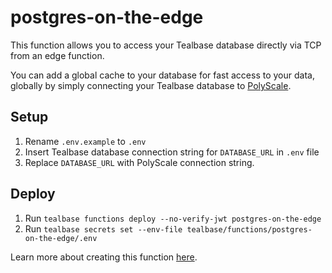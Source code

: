 # postgres-on-the-edge

This function allows you to access your Tealbase database directly via TCP from an edge function.

You can add a global cache to your database for fast access to your data, globally by simply connecting your Tealbase database to [PolyScale](https://polyscale.ai).

## Setup
1. Rename `.env.example` to `.env`
2. Insert Tealbase database connection string for `DATABASE_URL` in `.env` file
3. Replace `DATABASE_URL` with PolyScale connection string.

## Deploy

1. Run `tealbase functions deploy --no-verify-jwt postgres-on-the-edge`
2. Run `tealbase secrets set --env-file tealbase/functions/postgres-on-the-edge/.env`

Learn more about creating this function [here](https://www.youtube.com/watch?v=cl7EuF1-RsY).
